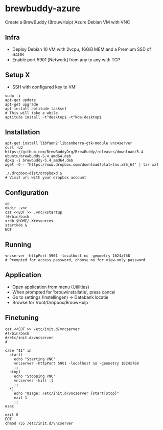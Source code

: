 # brewbuddy-azure
Create a BrewBuddy (BrouwHulp) Azure Debian VM with VNC

## Infra
* Deploy Debian 10 VM with 2vcpu, 16GiB MEM and a Premium SSD of 64GB
* Enable port 5901 [Network] from any to any with TCP

## Setup X
* SSH with configured key to VM

```
sudo -i
apt-get update
apt-get upgrade
apt install aptitude tasksel
# This will take a while
aptitude install ~t^desktop$ ~t^kde-desktop$
```

## Installation
```
apt-get install libfann2 libcanberra-gtk-module vnc4server
curl -LO https://github.com/BrewBuddyOrg/BrewBuddy/releases/download/5.4-ubuntu/brewbuddy-5.4_amd64.deb
dpkg -i brewbuddy-5.4_amd64.deb
wget -O - "https://www.dropbox.com/download?plat=lnx.x86_64" | tar xzf -
./.dropbox-dist/dropboxd &
# Visit url with your dropbox account
```

## Configuration
```
cd
mkdir .vnc
cat <<EOT >> .vnc/xstartup
!#/bin/bash
xrdb $HOME/.Xresources
startkde &
EOT
```

## Running
```
vncserver -httpPort 5901 -localhost no -geometry 1024x768
# Prompted for access password, choose no for view-only password
```

## Application
* Open application from menu (Utilities)
* When prompted for 'brouwinstallatie', press cancel
* Go to settings (Instellingen) -> Databank locatie
* Browse for /root/Dropbox/BrouwHulp

## Finetuning
```
cat <<EOT >> /etc/init.d/vncserver
#!/bin/bash
#/etc/init.d/vncserver
#

case "$1" in
  start)
    echo "Starting VNC"
    vncserver -httpPort 5901 -localhost no -geometry 1024x768
    ;;
  stop)
    echo "Stopping VNC"
    vncserver -kill :1
    ;;
  *)
    echo "Usage: /etc/init.d/vncserver {start|stop}"
    exit 1
    ;;
esac

exit 0
EOT
chmod 755 /etc/init.d/vncserver
```

